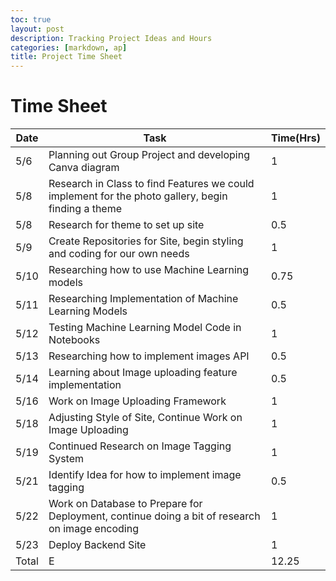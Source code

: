 ```yaml
---
toc: true
layout: post
description: Tracking Project Ideas and Hours
categories: [markdown, ap]
title: Project Time Sheet
---
```


# Time Sheet

| Date | Task | Time(Hrs) |
| --- | --- | --- |
| 5/6 | Planning out Group Project and developing Canva diagram | 1 |
| 5/8 | Research in Class to find Features we could implement for the photo gallery, begin finding a theme | 1 |
| 5/8 | Research for theme to set up site | 0.5 |
| 5/9 | Create Repositories for Site, begin styling and coding for our own needs | 1 |
| 5/10 | Researching how to use Machine Learning models | 0.75 |
| 5/11 | Researching Implementation of Machine Learning Models | 0.5 |
| 5/12 | Testing Machine Learning Model Code in Notebooks | 1 |
| 5/13 | Researching how to implement images API | 0.5 |
| 5/14 | Learning about Image uploading feature implementation | 0.5 |
| 5/16 | Work on Image Uploading Framework | 1 |
| 5/18 | Adjusting Style of Site, Continue Work on Image Uploading | 1 |
| 5/19 | Continued Research on Image Tagging System | 1 |
| 5/21 | Identify Idea for how to implement image tagging | 0.5 |
| 5/22 | Work on Database to Prepare for Deployment, continue doing a bit of research on image encoding | 1 |
| 5/23 | Deploy Backend Site | 1 |
| Total | E | 12.25 |